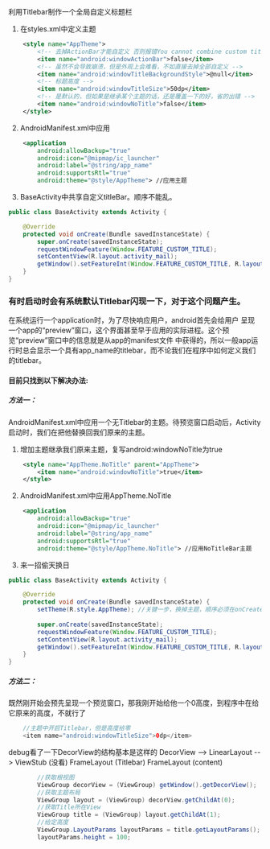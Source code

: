 利用Titlebar制作一个全局自定义标题栏

1. 在styles.xml中定义主题
```xml
    <style name="AppTheme">
        <!-- 去掉ActionBar才能自定义 否则报错You cannot combine custom titles with other title features -->
        <item name="android:windowActionBar">false</item>
        <!-- 虽然不会导致崩溃，但是外观上会难看，不如直接去掉全部自定义 -->
        <item name="android:windowTitleBackgroundStyle">@null</item>
        <!-- 标题高度 -->
        <item name="android:windowTitleSize">50dp</item>
        <!-- 是默认的，但如果是继承某个主题的话，还是覆盖一下的好，省的出错 -->
        <item name="android:windowNoTitle">false</item>
    </style>
```

2. AndroidManifest.xml中应用
```xml
    <application
        android:allowBackup="true"
        android:icon="@mipmap/ic_launcher"
        android:label="@string/app_name"
        android:supportsRtl="true"
        android:theme="@style/AppTheme"> //应用主题
```

3. BaseActivity中共享自定义titleBar。顺序不能乱。
```java
public class BaseActivity extends Activity {

    @Override
    protected void onCreate(Bundle savedInstanceState) {
        super.onCreate(savedInstanceState);
        requestWindowFeature(Window.FEATURE_CUSTOM_TITLE);
        setContentView(R.layout.activity_mail);
        getWindow().setFeatureInt(Window.FEATURE_CUSTOM_TITLE, R.layout.title_bar);
    }
}
```

### 有时启动时会有系统默认Titlebar闪现一下，对于这个问题产生。
在系统运行一个application时，为了尽快响应用户，android首先会给用户 呈现一个app的“preview”窗口，这个界面甚至早于应用的实际进程。这个预览“preview”窗口中的信息就是从app的manifest文件 中获得的，所以一般app运行时总会显示一个具有app_name的titlebar，而不论我们在程序中如何定义我们的titlebar。

#### 目前只找到以下解决办法:
##### 方法一：
AndroidManifest.xml中应用一个无Titlebar的主题。待预览窗口启动后，Activity启动时，我们在把他替换回我们原来的主题。

1. 增加主题继承我们原来主题，复写android:windowNoTitle为true
```xml
    <style name="AppTheme.NoTitle" parent="AppTheme">
        <item name="android:windowNoTitle">true</item>
    </style>
```
2. AndroidManifest.xml中应用AppTheme.NoTitle
```xml
    <application
        android:allowBackup="true"
        android:icon="@mipmap/ic_launcher"
        android:label="@string/app_name"
        android:supportsRtl="true"
        android:theme="@style/AppTheme.NoTitle"> //应用NoTitleBar主题
```
3. 来一招偷天换日
```java
public class BaseActivity extends Activity {

    @Override
    protected void onCreate(Bundle savedInstanceState) {
		setTheme(R.style.AppTheme); //关键一步，换掉主题，顺序必须在onCreate之前
		
        super.onCreate(savedInstanceState);
        requestWindowFeature(Window.FEATURE_CUSTOM_TITLE);
        setContentView(R.layout.activity_mail);
        getWindow().setFeatureInt(Window.FEATURE_CUSTOM_TITLE, R.layout.title_bar);
    }
}
```

##### 方法二：
既然刚开始会预先呈现一个预览窗口，那我刚开始给他一个0高度，到程序中在给它原来的高度，不就行了

```java
    //主题中开启Titlebar，但是高度给零
    <item name="android:windowTitleSize">0dp</item>
```

debug看了一下DecorView的结构基本是这样的
DecorView --> LinearLayout --> ViewStub (没看)
							   FrameLayout (Titlebar)
						 	   FrameLayout (content)

```java
        //获取根视图
        ViewGroup decorView = (ViewGroup) getWindow().getDecorView();
        //获取主题布局
        ViewGroup layout = (ViewGroup) decorView.getChildAt(0);
        //获取Title所在View
        ViewGroup title = (ViewGroup) layout.getChildAt(1);
        //给定高度
        ViewGroup.LayoutParams layoutParams = title.getLayoutParams();
        layoutParams.height = 100;
```